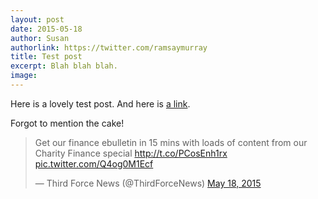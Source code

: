 ```yaml
---
layout: post
date: 2015-05-18
author: Susan
authorlink: https://twitter.com/ramsaymurray
title: Test post
excerpt: Blah blah blah.
image: 
---
```


Here is a lovely test post. And here is [a link](http://www.scvo.org.uk).

Forgot to mention the cake!

<blockquote class="twitter-tweet" lang="en"><p lang="en" dir="ltr">Get our finance ebulletin in 15 mins with loads of content from our Charity Finance special <a href="http://t.co/PCosEnh1rx">http://t.co/PCosEnh1rx</a> <a href="http://t.co/Q4og0M1Ecf">pic.twitter.com/Q4og0M1Ecf</a></p>&mdash; Third Force News (@ThirdForceNews) <a href="https://twitter.com/ThirdForceNews/status/600228856663007232">May 18, 2015</a></blockquote>
<script async src="//platform.twitter.com/widgets.js" charset="utf-8"></script>
